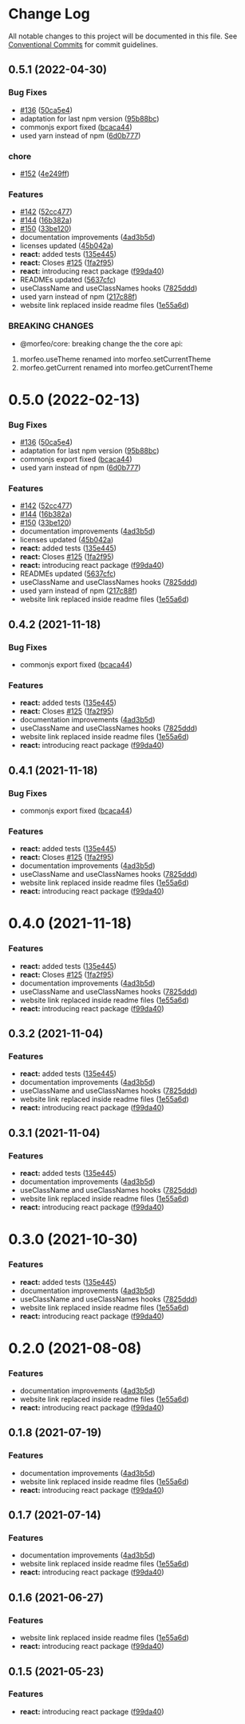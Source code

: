 # Change Log

All notable changes to this project will be documented in this file.
See [Conventional Commits](https://conventionalcommits.org) for commit guidelines.

## 0.5.1 (2022-04-30)


### Bug Fixes

* [#136](https://github.com/morfeojs/morfeo/issues/136) ([50ca5e4](https://github.com/morfeojs/morfeo/commit/50ca5e4803ba5335245995e31d09c9273a4a2f16))
* adaptation for last npm version ([95b88bc](https://github.com/morfeojs/morfeo/commit/95b88bcd50d7ed7371ca33e30a93d0f9c59f53f0))
* commonjs export fixed ([bcaca44](https://github.com/morfeojs/morfeo/commit/bcaca44401a0893e4fc576acb994c80256d8525f))
* used yarn instead of npm ([6d0b777](https://github.com/morfeojs/morfeo/commit/6d0b77715332ab0e3c985538ef5ccb8a90a023f3))


### chore

* [#152](https://github.com/morfeojs/morfeo/issues/152) ([4e249ff](https://github.com/morfeojs/morfeo/commit/4e249ffe196839c56d8334663d3b00d98ca000a2))


### Features

* [#142](https://github.com/morfeojs/morfeo/issues/142) ([52cc477](https://github.com/morfeojs/morfeo/commit/52cc477cec863efdbb8b83b7214895415565d339))
* [#144](https://github.com/morfeojs/morfeo/issues/144) ([16b382a](https://github.com/morfeojs/morfeo/commit/16b382a9bd9eb8bc434569f6f8cb8dd8374833da))
* [#150](https://github.com/morfeojs/morfeo/issues/150) ([33be120](https://github.com/morfeojs/morfeo/commit/33be120e0718ec408ffcc18d20a52240180992db))
* documentation improvements ([4ad3b5d](https://github.com/morfeojs/morfeo/commit/4ad3b5d7f35cd9c1ad1532e5367dec21594d8ff4))
* licenses updated ([45b042a](https://github.com/morfeojs/morfeo/commit/45b042aec49d17e7a261330b713cc05f6b4355b2))
* **react:** added tests ([135e445](https://github.com/morfeojs/morfeo/commit/135e44536da4cd3996ca6418125fb61ffb76ab1e))
* **react:** Closes [#125](https://github.com/morfeojs/morfeo/issues/125) ([1fa2f95](https://github.com/morfeojs/morfeo/commit/1fa2f95d58e66a09d639b023bd116d6ad6bb64c1))
* **react:** introducing react package ([f99da40](https://github.com/morfeojs/morfeo/commit/f99da40a8b8fe0c440002e1065dbc73f7376f732))
* READMEs updated ([5637cfc](https://github.com/morfeojs/morfeo/commit/5637cfc58bb94ec1d88e4eb28d84e27f17b085df))
* useClassName and useClassNames hooks ([7825ddd](https://github.com/morfeojs/morfeo/commit/7825ddd181eab881c3da6e9bda5b71ab66691884))
* used yarn instead of npm ([217c88f](https://github.com/morfeojs/morfeo/commit/217c88f1392b4e0caa12203f7a0166d4080010e5))
* website link replaced inside readme files ([1e55a6d](https://github.com/morfeojs/morfeo/commit/1e55a6d458d2873d09efd5fad5100cbbae382057))


### BREAKING CHANGES

* @morfeo/core: breaking change the the core api:

1. morfeo.useTheme renamed into morfeo.setCurrentTheme
2. morfeo.getCurrent renamed into morfeo.getCurrentTheme





# 0.5.0 (2022-02-13)


### Bug Fixes

* [#136](https://github.com/morfeojs/morfeo/issues/136) ([50ca5e4](https://github.com/morfeojs/morfeo/commit/50ca5e4803ba5335245995e31d09c9273a4a2f16))
* adaptation for last npm version ([95b88bc](https://github.com/morfeojs/morfeo/commit/95b88bcd50d7ed7371ca33e30a93d0f9c59f53f0))
* commonjs export fixed ([bcaca44](https://github.com/morfeojs/morfeo/commit/bcaca44401a0893e4fc576acb994c80256d8525f))
* used yarn instead of npm ([6d0b777](https://github.com/morfeojs/morfeo/commit/6d0b77715332ab0e3c985538ef5ccb8a90a023f3))


### Features

* [#142](https://github.com/morfeojs/morfeo/issues/142) ([52cc477](https://github.com/morfeojs/morfeo/commit/52cc477cec863efdbb8b83b7214895415565d339))
* [#144](https://github.com/morfeojs/morfeo/issues/144) ([16b382a](https://github.com/morfeojs/morfeo/commit/16b382a9bd9eb8bc434569f6f8cb8dd8374833da))
* [#150](https://github.com/morfeojs/morfeo/issues/150) ([33be120](https://github.com/morfeojs/morfeo/commit/33be120e0718ec408ffcc18d20a52240180992db))
* documentation improvements ([4ad3b5d](https://github.com/morfeojs/morfeo/commit/4ad3b5d7f35cd9c1ad1532e5367dec21594d8ff4))
* licenses updated ([45b042a](https://github.com/morfeojs/morfeo/commit/45b042aec49d17e7a261330b713cc05f6b4355b2))
* **react:** added tests ([135e445](https://github.com/morfeojs/morfeo/commit/135e44536da4cd3996ca6418125fb61ffb76ab1e))
* **react:** Closes [#125](https://github.com/morfeojs/morfeo/issues/125) ([1fa2f95](https://github.com/morfeojs/morfeo/commit/1fa2f95d58e66a09d639b023bd116d6ad6bb64c1))
* **react:** introducing react package ([f99da40](https://github.com/morfeojs/morfeo/commit/f99da40a8b8fe0c440002e1065dbc73f7376f732))
* READMEs updated ([5637cfc](https://github.com/morfeojs/morfeo/commit/5637cfc58bb94ec1d88e4eb28d84e27f17b085df))
* useClassName and useClassNames hooks ([7825ddd](https://github.com/morfeojs/morfeo/commit/7825ddd181eab881c3da6e9bda5b71ab66691884))
* used yarn instead of npm ([217c88f](https://github.com/morfeojs/morfeo/commit/217c88f1392b4e0caa12203f7a0166d4080010e5))
* website link replaced inside readme files ([1e55a6d](https://github.com/morfeojs/morfeo/commit/1e55a6d458d2873d09efd5fad5100cbbae382057))





## 0.4.2 (2021-11-18)


### Bug Fixes

* commonjs export fixed ([bcaca44](https://github.com/VLK-STUDIO/morfeo/commit/bcaca44401a0893e4fc576acb994c80256d8525f))


### Features

* **react:** added tests ([135e445](https://github.com/VLK-STUDIO/morfeo/commit/135e44536da4cd3996ca6418125fb61ffb76ab1e))
* **react:** Closes [#125](https://github.com/VLK-STUDIO/morfeo/issues/125) ([1fa2f95](https://github.com/VLK-STUDIO/morfeo/commit/1fa2f95d58e66a09d639b023bd116d6ad6bb64c1))
* documentation improvements ([4ad3b5d](https://github.com/VLK-STUDIO/morfeo/commit/4ad3b5d7f35cd9c1ad1532e5367dec21594d8ff4))
* useClassName and useClassNames hooks ([7825ddd](https://github.com/VLK-STUDIO/morfeo/commit/7825ddd181eab881c3da6e9bda5b71ab66691884))
* website link replaced inside readme files ([1e55a6d](https://github.com/VLK-STUDIO/morfeo/commit/1e55a6d458d2873d09efd5fad5100cbbae382057))
* **react:** introducing react package ([f99da40](https://github.com/VLK-STUDIO/morfeo/commit/f99da40a8b8fe0c440002e1065dbc73f7376f732))





## 0.4.1 (2021-11-18)


### Bug Fixes

* commonjs export fixed ([bcaca44](https://github.com/VLK-STUDIO/morfeo/commit/bcaca44401a0893e4fc576acb994c80256d8525f))


### Features

* **react:** added tests ([135e445](https://github.com/VLK-STUDIO/morfeo/commit/135e44536da4cd3996ca6418125fb61ffb76ab1e))
* **react:** Closes [#125](https://github.com/VLK-STUDIO/morfeo/issues/125) ([1fa2f95](https://github.com/VLK-STUDIO/morfeo/commit/1fa2f95d58e66a09d639b023bd116d6ad6bb64c1))
* documentation improvements ([4ad3b5d](https://github.com/VLK-STUDIO/morfeo/commit/4ad3b5d7f35cd9c1ad1532e5367dec21594d8ff4))
* useClassName and useClassNames hooks ([7825ddd](https://github.com/VLK-STUDIO/morfeo/commit/7825ddd181eab881c3da6e9bda5b71ab66691884))
* website link replaced inside readme files ([1e55a6d](https://github.com/VLK-STUDIO/morfeo/commit/1e55a6d458d2873d09efd5fad5100cbbae382057))
* **react:** introducing react package ([f99da40](https://github.com/VLK-STUDIO/morfeo/commit/f99da40a8b8fe0c440002e1065dbc73f7376f732))





# 0.4.0 (2021-11-18)


### Features

* **react:** added tests ([135e445](https://github.com/VLK-STUDIO/morfeo/commit/135e44536da4cd3996ca6418125fb61ffb76ab1e))
* **react:** Closes [#125](https://github.com/VLK-STUDIO/morfeo/issues/125) ([1fa2f95](https://github.com/VLK-STUDIO/morfeo/commit/1fa2f95d58e66a09d639b023bd116d6ad6bb64c1))
* documentation improvements ([4ad3b5d](https://github.com/VLK-STUDIO/morfeo/commit/4ad3b5d7f35cd9c1ad1532e5367dec21594d8ff4))
* useClassName and useClassNames hooks ([7825ddd](https://github.com/VLK-STUDIO/morfeo/commit/7825ddd181eab881c3da6e9bda5b71ab66691884))
* website link replaced inside readme files ([1e55a6d](https://github.com/VLK-STUDIO/morfeo/commit/1e55a6d458d2873d09efd5fad5100cbbae382057))
* **react:** introducing react package ([f99da40](https://github.com/VLK-STUDIO/morfeo/commit/f99da40a8b8fe0c440002e1065dbc73f7376f732))





## 0.3.2 (2021-11-04)


### Features

* **react:** added tests ([135e445](https://github.com/VLK-STUDIO/morfeo/commit/135e44536da4cd3996ca6418125fb61ffb76ab1e))
* documentation improvements ([4ad3b5d](https://github.com/VLK-STUDIO/morfeo/commit/4ad3b5d7f35cd9c1ad1532e5367dec21594d8ff4))
* useClassName and useClassNames hooks ([7825ddd](https://github.com/VLK-STUDIO/morfeo/commit/7825ddd181eab881c3da6e9bda5b71ab66691884))
* website link replaced inside readme files ([1e55a6d](https://github.com/VLK-STUDIO/morfeo/commit/1e55a6d458d2873d09efd5fad5100cbbae382057))
* **react:** introducing react package ([f99da40](https://github.com/VLK-STUDIO/morfeo/commit/f99da40a8b8fe0c440002e1065dbc73f7376f732))





## 0.3.1 (2021-11-04)


### Features

* **react:** added tests ([135e445](https://github.com/VLK-STUDIO/morfeo/commit/135e44536da4cd3996ca6418125fb61ffb76ab1e))
* documentation improvements ([4ad3b5d](https://github.com/VLK-STUDIO/morfeo/commit/4ad3b5d7f35cd9c1ad1532e5367dec21594d8ff4))
* useClassName and useClassNames hooks ([7825ddd](https://github.com/VLK-STUDIO/morfeo/commit/7825ddd181eab881c3da6e9bda5b71ab66691884))
* website link replaced inside readme files ([1e55a6d](https://github.com/VLK-STUDIO/morfeo/commit/1e55a6d458d2873d09efd5fad5100cbbae382057))
* **react:** introducing react package ([f99da40](https://github.com/VLK-STUDIO/morfeo/commit/f99da40a8b8fe0c440002e1065dbc73f7376f732))





# 0.3.0 (2021-10-30)


### Features

* **react:** added tests ([135e445](https://github.com/VLK-STUDIO/morfeo/commit/135e44536da4cd3996ca6418125fb61ffb76ab1e))
* documentation improvements ([4ad3b5d](https://github.com/VLK-STUDIO/morfeo/commit/4ad3b5d7f35cd9c1ad1532e5367dec21594d8ff4))
* useClassName and useClassNames hooks ([7825ddd](https://github.com/VLK-STUDIO/morfeo/commit/7825ddd181eab881c3da6e9bda5b71ab66691884))
* website link replaced inside readme files ([1e55a6d](https://github.com/VLK-STUDIO/morfeo/commit/1e55a6d458d2873d09efd5fad5100cbbae382057))
* **react:** introducing react package ([f99da40](https://github.com/VLK-STUDIO/morfeo/commit/f99da40a8b8fe0c440002e1065dbc73f7376f732))





# 0.2.0 (2021-08-08)


### Features

* documentation improvements ([4ad3b5d](https://github.com/VLK-STUDIO/morfeo/tree/main/packages/react/commit/4ad3b5d7f35cd9c1ad1532e5367dec21594d8ff4))
* website link replaced inside readme files ([1e55a6d](https://github.com/VLK-STUDIO/morfeo/tree/main/packages/react/commit/1e55a6d458d2873d09efd5fad5100cbbae382057))
* **react:** introducing react package ([f99da40](https://github.com/VLK-STUDIO/morfeo/tree/main/packages/react/commit/f99da40a8b8fe0c440002e1065dbc73f7376f732))





## 0.1.8 (2021-07-19)


### Features

* documentation improvements ([4ad3b5d](https://github.com/VLK-STUDIO/morfeo/tree/main/packages/react/commit/4ad3b5d7f35cd9c1ad1532e5367dec21594d8ff4))
* website link replaced inside readme files ([1e55a6d](https://github.com/VLK-STUDIO/morfeo/tree/main/packages/react/commit/1e55a6d458d2873d09efd5fad5100cbbae382057))
* **react:** introducing react package ([f99da40](https://github.com/VLK-STUDIO/morfeo/tree/main/packages/react/commit/f99da40a8b8fe0c440002e1065dbc73f7376f732))





## 0.1.7 (2021-07-14)


### Features

* documentation improvements ([4ad3b5d](https://github.com/VLK-STUDIO/morfeo/tree/main/packages/react/commit/4ad3b5d7f35cd9c1ad1532e5367dec21594d8ff4))
* website link replaced inside readme files ([1e55a6d](https://github.com/VLK-STUDIO/morfeo/tree/main/packages/react/commit/1e55a6d458d2873d09efd5fad5100cbbae382057))
* **react:** introducing react package ([f99da40](https://github.com/VLK-STUDIO/morfeo/tree/main/packages/react/commit/f99da40a8b8fe0c440002e1065dbc73f7376f732))





## 0.1.6 (2021-06-27)


### Features

* website link replaced inside readme files ([1e55a6d](https://github.com/VLK-STUDIO/morfeo/tree/main/packages/react/commit/1e55a6d458d2873d09efd5fad5100cbbae382057))
* **react:** introducing react package ([f99da40](https://github.com/VLK-STUDIO/morfeo/tree/main/packages/react/commit/f99da40a8b8fe0c440002e1065dbc73f7376f732))





## 0.1.5 (2021-05-23)


### Features

* **react:** introducing react package ([f99da40](https://github.com/VLK-STUDIO/morfeo/tree/main/packages/web/commit/f99da40a8b8fe0c440002e1065dbc73f7376f732))
